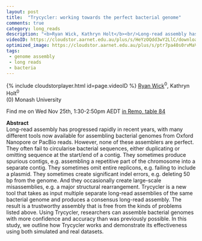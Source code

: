 ```yaml
---
layout: post
title:  "Trycycler: working towards the perfect bacterial genome"
comments: true
category: long_reads
description: "<b>Ryan Wick, Kathryn Holt</b><br/>Long-read assembly has progressed rapidly in recen..."
videoID: https://cloudstor.aarnet.edu.au/plus/s/HeYzOQdd3wY2LlC/download
optimized_image: https://cloudstor.aarnet.edu.au/plus/s/ptr7pa40s0rvMaV/download
tags:
 - genome assembly
 - long reads
 - bacteria
---
```

{% include cloudstorplayer.html id=page.videoID %}
[<u>Ryan Wick</u>](https://github.com/rrwick)<sup>0</sup>, Kathryn Holt<sup>0</sup><br/>
\(0\) Monash University

Find me on Wed Nov 25th, 1:30-2:50pm AEDT [in Remo, table 84](https://live.remo.co/e/abacbs2020-day-2/register)

<b>Abstract</b><br/>
Long-read assembly has progressed rapidly in recent years, with many different tools now available for assembling bacterial genomes from Oxford Nanopore or PacBio reads. However, none of these assemblers are perfect. They often fail to circularise bacterial sequences, either duplicating or omitting sequence at the start/end of a contig. They sometimes produce spurious contigs, e.g. assembling a repetitive part of the chromosome into a separate contig. They sometimes omit entire replicons, e.g. failing to include a plasmid. They sometimes create significant indel errors, e.g. deleting 50 bp from the genome. And they occasionally create large-scale misassemblies, e.g. a major structural rearrangement. Trycycler is a new tool that takes as input multiple separate long-read assemblies of the same bacterial genome and produces a consensus long-read assembly. The result is a trustworthy assembly that is free from the kinds of problems listed above. Using Trycycler, researchers can assemble bacterial genomes with more confidence and accuracy than was previously possible. In this study, we outline how Trycycler works and demonstrate its effectiveness using both simulated and real datasets.
